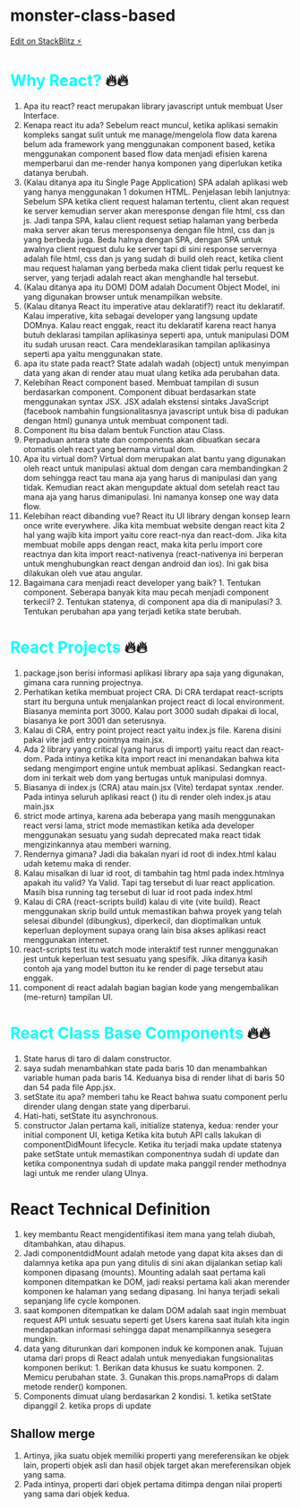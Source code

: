 # monster-class-based

[Edit on StackBlitz ⚡️](https://stackblitz.com/edit/vitejs-vite-qe5ibj)

# <span style="color: cyan;">Why React?</span> 🔥🔥

1. Apa itu react? react merupakan library javascript untuk membuat User Interface.
2. Kenapa react itu ada? Sebelum react muncul, ketika aplikasi semakin kompleks sangat sulit untuk me manage/mengelola flow data karena belum ada framework yang menggunakan component based, ketika menggunakan component based flow data menjadi efisien karena memperbarui dan me-render hanya komponen yang diperlukan ketika datanya berubah.
3. (Kalau ditanya apa itu Single Page Application) SPA adalah aplikasi web yang hanya menggunakan 1 dokumen HTML. Penjelasan lebih lanjutnya: Sebelum SPA ketika client request halaman tertentu, client akan request ke server kemudian server akan meresponse dengan file html, css dan js. Jadi tanpa SPA, kalau client request setiap halaman yang berbeda maka server akan terus meresponsenya dengan file html, css dan js yang berbeda juga. Beda halnya dengan SPA, dengan SPA untuk awalnya client request dulu ke server tapi di sini response servernya adalah file html, css dan js yang sudah di build oleh react, ketika client mau request halaman yang berbeda maka client tidak perlu request ke server, yang terjadi adalah react akan menghandle hal tersebut.
4. (Kalau ditanya apa itu DOM) DOM adalah Document Object Model, ini yang digunakan browser untuk menampilkan website.
5. (Kalau ditanya React itu imperative atau deklaratif?) react itu deklaratif. Kalau imperative, kita sebagai developer yang langsung update DOMnya. Kalau react enggak, react itu deklaratif karena react hanya butuh deklarasi tampilan aplikasinya seperti apa, untuk manipulasi DOM itu sudah urusan react. Cara mendeklarasikan tampilan aplikasinya seperti apa yaitu menggunakan state.
6. apa itu state pada react? State adalah wadah (object) untuk menyimpan data yang akan di render atau muat ulang ketika ada perubahan data.
7. Kelebihan React component based. Membuat tampilan di susun berdasarkan component. Component dibuat berdasarkan state menggunakan syntax JSX. JSX adalah ekstensi sintaks JavaScript (facebook nambahin fungsionalitasnya javascript untuk bisa di padukan dengan html) gunanya untuk membuat component tadi.
8. Component itu bisa dalam bentuk Function atau Class.
9. Perpaduan antara state dan components akan dibuatkan secara otomatis oleh react yang bernama virtual dom.
10. Apa itu virtual dom? Virtual dom merupakan alat bantu yang digunakan oleh react untuk manipulasi aktual dom dengan cara membandingkan 2 dom sehingga react tau mana aja yang harus di manipulasi dan yang tidak. Kemudian react akan mengupdate aktual dom setelah react tau mana aja yang harus dimanipulasi. Ini namanya konsep one way data flow.
11. Kelebihan react dibanding vue? React itu UI library dengan konsep learn once write everywhere. Jika kita membuat website dengan react kita 2 hal yang wajib kita import yaitu core react-nya dan react-dom. Jika kita membuat mobile apps dengan react, maka kita perlu import core reactnya dan kita import react-nativenya (react-nativenya ini berperan untuk menghubungkan react dengan android dan ios). Ini gak bisa dilakukan oleh vue atau angular.
12. Bagaimana cara menjadi react developer yang baik? 1. Tentukan component. Seberapa banyak kita mau pecah menjadi component terkecil? 2. Tentukan statenya, di component apa dia di manipulasi? 3. Tentukan perubahan apa yang terjadi ketika state berubah.

# <span style="color: cyan;">React Projects</span> 🔥🔥

1. package.json berisi informasi aplikasi library apa saja yang digunakan, gimana cara running projectnya.
2. Perhatikan ketika membuat project CRA. Di CRA terdapat react-scripts start itu berguna untuk menjalankan project react di local environment. Biasanya meminta port 3000. Kalau port 3000 sudah dipakai di local, biasanya ke port 3001 dan seterusnya.
3. Kalau di CRA, entry point project react yaitu index.js file. Karena disini pakai vite jadi entry pointnya main.jsx.
4. Ada 2 library yang critical (yang harus di import) yaitu react dan react-dom. Pada intinya ketika kita import react ini menandakan bahwa kita sedang mengimport engine untuk membuat aplikasi. Sedangkan react-dom ini terkait web dom yang bertugas untuk manipulasi domnya.
5. Biasanya di index.js (CRA) atau main.jsx (Vite) terdapat syntax .render. Pada intinya seluruh aplikasi react (<App>) itu di render oleh index.js atau main.jsx
6. strict mode artinya, karena ada beberapa yang masih menggunakan react versi lama, strict mode memastikan ketika ada developer menggunakan sesuatu yang sudah deprecated maka react tidak mengizinkannya atau memberi warning.
7. Rendernya gimana? Jadi dia bakalan nyari id root di index.html kalau udah ketemu maka di render.
8. Kalau misalkan di luar id root, di tambahin tag html pada index.htmlnya apakah itu valid? Ya Valid. Tapi tag tersebut di luar react application. Masih bisa running tag tersebut di luar id root pada index.html
9. Kalau di CRA (react-scripts build) kalau di vite (vite build). React menggunakan skrip build untuk memastikan bahwa proyek yang telah selesai dibundel (dibungkus), diperkecil, dan dioptimalkan untuk keperluan deployment supaya orang lain bisa akses aplikasi react menggunakan internet.
10. react-scripts test itu watch mode interaktif test runner menggunakan jest untuk keperluan test sesuatu yang spesifik. Jika ditanya kasih contoh aja yang model button itu ke render di page tersebut atau enggak.
11. component di react adalah bagian bagian kode yang mengembalikan (me-return) tampilan UI.

# <span style="color: cyan;">React Class Base Components</span> 🔥🔥

1. State harus di taro di dalam constructor.
2. saya sudah menambahkan state pada baris 10 dan menambahkan variable human pada baris 14. Keduanya bisa di render lihat di baris 50 dan 54 pada file App.jsx.
3. setState itu apa? memberi tahu ke React bahwa suatu component perlu dirender ulang dengan state yang diperbarui.
4. Hati-hati, setState itu asynchronous.
5. constructor Jalan pertama kali, initialize statenya, kedua: render your initial component UI, ketiga Ketika kita butuh API calls lakukan di componentDidMount lifecycle. Ketika itu terjadi maka update statenya pake setState untuk memastikan componentnya sudah di update dan ketika componentnya sudah di update maka panggil render methodnya lagi untuk me render ulang UInya.

# React Technical Definition

1. key membantu React mengidentifikasi item mana yang telah diubah, ditambahkan, atau dihapus.
2. Jadi componentdidMount adalah metode yang dapat kita akses dan di dalamnya ketika apa pun yang ditulis di sini akan dijalankan setiap kali komponen dipasang (mounts). Mounting adalah saat pertama kali komponen ditempatkan ke DOM, jadi reaksi pertama kali akan merender komponen ke halaman yang sedang dipasang. Ini hanya terjadi sekali sepanjang life cycle komponen.
3. saat komponen ditempatkan ke dalam DOM adalah saat ingin membuat request API untuk sesuatu seperti get Users karena saat itulah kita ingin mendapatkan informasi sehingga dapat menampilkannya sesegera mungkin.
4. data yang diturunkan dari komponen induk ke komponen anak.
   Tujuan utama dari props di React adalah untuk menyediakan fungsionalitas komponen berikut: 1. Berikan data khusus ke suatu komponen. 2. Memicu perubahan state. 3. Gunakan this.props.namaProps di dalam metode render() komponen.
5. Components dimuat ulang berdasarkan 2 kondisi. 1. ketika setState dipanggil 2. ketika props di update

## Shallow merge

1. Artinya, jika suatu objek memiliki properti yang mereferensikan ke objek lain, properti objek asli dan hasil objek target akan mereferensikan objek yang sama.
2. Pada intinya, properti dari objek pertama ditimpa dengan nilai properti yang sama dari objek kedua.
